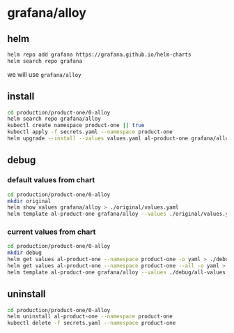 # grafana/alloy
## helm
```bash
helm repo add grafana https://grafana.github.io/helm-charts
helm search repo grafana
```
we will use `grafana/alloy`

## install
```bash
cd production/product-one/0-alloy
helm search repo grafana/alloy
kubectl create namespace product-one || true
kubectl apply -f secrets.yaml --namespace product-one
helm upgrade --install --values values.yaml al-product-one grafana/alloy --namespace product-one
```

## debug

### default values from chart
```bash
cd production/product-one/0-alloy
mkdir original
helm show values grafana/alloy > ./original/values.yaml
helm template al-product-one grafana/alloy --values ./original/values.yaml > ./original/rendered.yaml
```

### current values from chart
```bash
cd production/product-one/0-alloy
mkdir debug
helm get values al-product-one --namespace product-one -o yaml > ./debug/values.yaml
helm get values al-product-one --namespace product-one --all -o yaml > ./debug/all-values.yaml
helm template al-product-one grafana/alloy --values ./debug/all-values.yaml > ./debug/rendered.yaml
```

## uninstall
```bash product-one
cd production/product-one/0-alloy
helm uninstall al-product-one --namespace product-one
kubectl delete -f secrets.yaml --namespace product-one
```